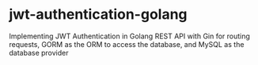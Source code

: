 # jwt-authentication-golang

Implementing JWT Authentication in Golang REST API with Gin for routing requests, GORM as the ORM to access the database, and MySQL as the database provider

